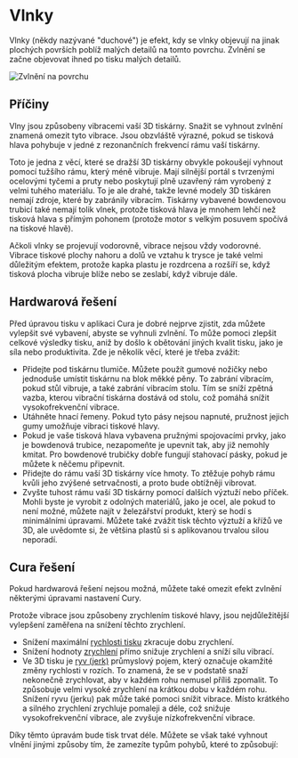 Vlnky
====
Vlnky (někdy nazývané "duchové") je efekt, kdy se vlnky objevují na jinak plochých površích poblíž malých detailů na tomto povrchu. Zvlnění se začne objevovat ihned po tisku malých detailů.

![Zvlnění na povrchu](../../../articles/images/ringing.jpg)

Příčiny
----
Vlny jsou způsobeny vibracemi vaší 3D tiskárny. Snažit se vyhnout zvlnění znamená omezit tyto vibrace. Jsou obzvláště výrazné, pokud se tisková hlava pohybuje v jedné z rezonančních frekvencí rámu vaší tiskárny.

Toto je jedna z věcí, které se dražší 3D tiskárny obvykle pokoušejí vyhnout pomocí tužšího rámu, který méně vibruje. Mají silnější portál s tvrzenými ocelovými tyčemi a pruty nebo poskytují plně uzavřený rám vyrobený z velmi tuhého materiálu. To je ale drahé, takže levné modely 3D tiskáren nemají zdroje, které by zabránily vibracím. Tiskárny vybavené bowdenovou trubicí také nemají tolik vlnek, protože tisková hlava je mnohem lehčí než tisková hlava s přímým pohonem (protože motor s velkým posuvem spočívá na tiskové hlavě).

Ačkoli vlnky se projevují vodorovně, vibrace nejsou vždy vodorovné. Vibrace tiskové plochy nahoru a dolů ve vztahu k trysce je také velmi důležitým efektem, protože kapka plastu je rozdrcena a rozšíří se, když tisková plocha vibruje blíže nebo se zeslabí, když vibruje dále.

Hardwarová řešení
----
Před úpravou tisku v aplikaci Cura je dobré nejprve zjistit, zda můžete vylepšit své vybavení, abyste se vyhnuli zvlnění. To může pomoci zlepšit celkové výsledky tisku, aniž by došlo k obětování jiných kvalit tisku, jako je síla nebo produktivita. Zde je několik věcí, které je třeba zvážit:
* Přidejte pod tiskárnu tlumiče. Můžete použít gumové nožičky nebo jednoduše umístit tiskárnu na blok měkké pěny. To zabrání vibracím, pokud stůl vibruje, a také zabrání vibracím stolu. Tím se sníží zpětná vazba, kterou vibrační tiskárna dostává od stolu, což pomáhá snížit vysokofrekvenční vibrace.
* Utáhněte hnací řemeny. Pokud tyto pásy nejsou napnuté, pružnost jejich gumy umožňuje vibraci tiskové hlavy.
* Pokud je vaše tisková hlava vybavena pružnými spojovacími prvky, jako je bowdenová trubice, nezapomeňte je upevnit tak, aby již nemohly kmitat. Pro bowdenové trubičky dobře fungují stahovací pásky, pokud je můžete k něčemu připevnit.
* Přidejte do rámu vaší 3D tiskárny více hmoty. To ztěžuje pohyb rámu kvůli jeho zvýšené setrvačnosti, a proto bude obtížněji vibrovat.
* Zvyšte tuhost rámu vaší 3D tiskárny pomocí dalších výztuží nebo příček. Mohli byste je vyrobit z odolných materiálů, jako je ocel, ale pokud to není možné, můžete najít v železářství produkt, který se hodí s minimálními úpravami. Můžete také zvážit tisk těchto výztuží a křížů ve 3D, ale uvědomte si, že většina plastů si s aplikovanou trvalou silou neporadí.

Cura řešení
----
Pokud hardwarová řešení nejsou možná, můžete také omezit efekt zvlnění některými úpravami nastavení Cury.

Protože vibrace jsou způsobeny zrychlením tiskové hlavy, jsou nejdůležitější vylepšení zaměřena na snížení těchto zrychlení.
* Snížení maximální [rychlosti tisku](../speed/speed_print.md) zkracuje dobu zrychlení.
* Snížení hodnoty [zrychlení](../speed/acceleration_print.md) přímo snižuje zrychlení a sníží sílu vibrací.
* Ve 3D tisku je [ryv (jerk)](../speed/jerk_print.md) průmyslový pojem, který označuje okamžité změny rychlosti v rozích. To znamená, že se v podstatě snaží nekonečně zrychlovat, aby v každém rohu nemusel příliš zpomalit. To způsobuje velmi vysoké zrychlení na krátkou dobu v každém rohu. Snížení ryvu (jerku) pak může také pomoci snížit vibrace. Místo krátkého a silného zrychlení zrychluje pomaleji a déle, což snižuje vysokofrekvenční vibrace, ale zvyšuje nízkofrekvenční vibrace.

Díky těmto úpravám bude tisk trvat déle. Můžete se však také vyhnout vlnění jinými způsoby tím, že zamezíte typům pohybů, které to způsobují:
<!--if cura_version<5.0:* Zakažte techniku ​​[vyplňování mezer](../shell/fill_perimeter_gaps.md) a ne [tisk tenkých stěn](../shell/fill_outline_gaps.md), protože tyto techniky někdy používají velmi malé segmenty linií a další přesuny. Pokud je stěna vytištěna později, tiskárna trochu vibruje.  >
* Pokud vaše tiskárna přesunuje tiskovou podložku spíše nahoru a dolů a ne tiskovou hlavu, nepoužívejte [Z-skoky](../travel/retraction_hop_enabled.md). To způsobí vibraci tiskové plochy nahoru a dolů dlouho po provedení skoku.

Můžete také vytisknout [vnitřní stěny před vnější stěnou](../shell/outer_inset_first.md). Protože tisk stěn obecně nezpůsobuje tolik vibrací jako ostatní části, umožňuje to tiskárně zastavit vibrace před tím, než je vytištěna vnější stěna, která je tak důležitá.

Nakonec, v závislosti na geometrii vašeho rámu, jsou vibrace někdy absorbovány různě v různých směrech. Pomůže také otáčení vašeho tisku o 45 stupňů.